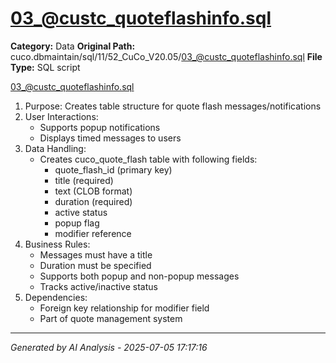 # 03_@custc_quoteflashinfo.sql

**Category:** Data
**Original Path:** cuco.dbmaintain/sql/11/52_CuCo_V20.05/03_@custc_quoteflashinfo.sql
**File Type:** SQL script

03_@custc_quoteflashinfo.sql
1. Purpose: Creates table structure for quote flash messages/notifications
2. User Interactions:
   - Supports popup notifications
   - Displays timed messages to users
3. Data Handling:
   - Creates cuco_quote_flash table with following fields:
     - quote_flash_id (primary key)
     - title (required)
     - text (CLOB format)
     - duration (required)
     - active status
     - popup flag
     - modifier reference
4. Business Rules:
   - Messages must have a title
   - Duration must be specified
   - Supports both popup and non-popup messages
   - Tracks active/inactive status
5. Dependencies:
   - Foreign key relationship for modifier field
   - Part of quote management system

---
*Generated by AI Analysis - 2025-07-05 17:17:16*
